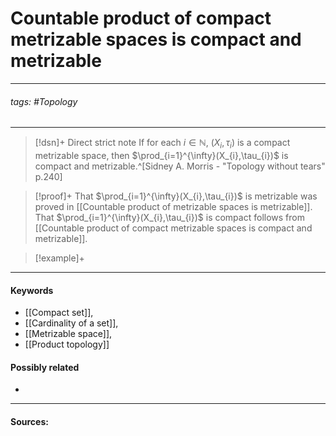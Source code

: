 # Countable product of compact metrizable spaces is compact and metrizable
***
###### tags: #Topology 
***
>[!dsn]+ Direct strict note
>If for each $i\in\mathbb{N}$, $(X_{i},\tau_{i})$ is a compact metrizable space, then $\prod_{i=1}^{\infty}(X_{i},\tau_{i})$ is compact and metrizable.^[Sidney A. Morris - "Topology without tears" p.240]

>[!proof]+
>That $\prod_{i=1}^{\infty}(X_{i},\tau_{i})$ is metrizable was proved in [[Countable product of metrizable spaces is metrizable]]. That $\prod_{i=1}^{\infty}(X_{i},\tau_{i})$ is compact follows from [[Countable product of compact metrizable spaces is compact and metrizable]].

>[!example]+ 
>
***
#### Keywords
- [[Compact set]],
- [[Cardinality of a set]],
- [[Metrizable space]],
- [[Product topology]]
#### Possibly related
- 
***
#### Sources: